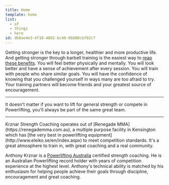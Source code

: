 ```yaml
---
title: Home
template: home
list:
  - of
  - things
  - here
id: db0ae4e3-4f10-4802-bc40-0b880cbf02c7
---
```

Getting stronger is the key to a longer, healthier and more productive life. And getting stronger through barbell training is the easiest way to [reap these benefits](https://www.betterhealth.vic.gov.au/health/healthyliving/resistance-training-health-benefits). You will feel better physically and mentally. You will look better and have a sense of achievement after every session. You will train with people who share similar goals. You will have the confidence of knowing that you challenged yourself in ways many are too afraid to try. Your training partners will become friends and your greatest source of encouragement.
<hr class="hr__lead">
<p class="lead">It doesn't matter if you want to lift for general strength or compete in Powerlifting, you'll always be part of the same great team.</p>
<hr class="hr__lead">
Krznar Strength Coaching operates out of [Renegade MMA](https://renegademma.com.au), a multiple purpose facility in Kensington which has [the very best in powerlifting equipment](http://www.eleiko.se/en/index.aspx) to meet competition standards. It's a great atmosphere to train in, with great coaching and a real community.

Anthony Krznar is a [Powerlifting Australia](https://powerliftingaustralia.com) certified strength coaching. He is an Australian Powerlifting record holder with years of competition experience at the highest level. Anthony's technical ability is matched by his enthusiasm for helping people achieve their goals through discipline, encouragement and great coaching.